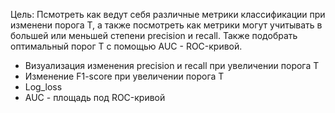 Цель: Псмотреть как ведут себя различные метрики классификации при изменени порога Т, а также посмотреть как метрики могут учитывать в большей или меньшей степени precision и recall. Также подобрать оптимальный порог Т с помощью AUC - ROC-кривой. 
- Визуализация изменения precision и recall при увеличении порога T
- Изменение F1-score при увеличении порога T
- Log_loss
- AUC - площадь под ROC-кривой


